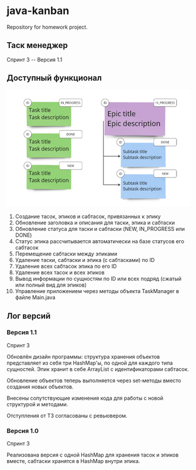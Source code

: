 # java-kanban

Repository for homework project.

## Таск менеджер

Спринт 3 -- Версия 1.1

## Доступный функционал

![](TaskManager-image.png)

1. Создание тасок, эпиков и сабтасок, привязанных к эпику
2. Обновление заголовка и описания для таски, эпика и сабтаски
3. Обновление статуса для таски и сабтаски (NEW, IN_PROGRESS или DONE)
4. Статус эпика рассчитывается автоматически на базе статусов его сабтасок
5. Перемещение сабтаски между эпиками
6. Удаление таски, сабтаски и эпика (с сабтасками) по ID
7. Удаление всех сабтасок эпика по его ID
8. Удаление всех тасок и всех эпиков
9. Вывод информации по сущностям по ID или всех подряд (сжатый или полный вид для эпиков)
10. Управление приложением через методы объекта TaskManager в файле Main.java

## Лог версий

### Версия 1.1

Спринт 3

Обновлён дизайн программы: структура хранения объектов представляет из себя три HashMap'ы, по одной для каждого типа сущностей. Эпик хранит в себе ArrayList с идентификаторами сабтасок.

Обновление объектов теперь выполняется через set-методы вместо создания новых объектов. 

Внесены сопутствующие изменения кода для работы с новой структурой и методами.

Отступления от ТЗ согласованы с ревьювером.

### Версия 1.0

Спринт 3

Реализована версия с одной HashMap для хранения тасок и эпиков вместе, сабтаски хранятся в HashMap внутри эпика.
